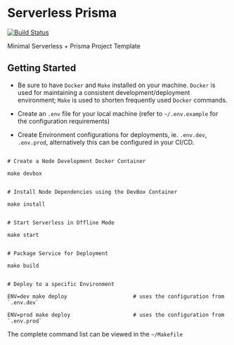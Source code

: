 # Serverless Prisma

[![Build Status](https://travis-ci.org/jgeschwendt/serverless-prisma.svg?branch=master)](https://travis-ci.org/jgeschwendt/serverless-prisma)

Minimal Serverless + Prisma Project Template

## Getting Started

- Be sure to have `Docker` and `Make` installed on your machine. `Docker` is used for maintaining a consistent development/deployment environment; `Make` is used to shorten frequently used `Docker` commands.

- Create an `.env` file for your local machine (refer to `~/.env.example` for the configuration requirements)

- Create Environment configurations for deployments, ie. `.env.dev`, `.env.prod`, alternatively this can be configured in your CI/CD.

```console

# Create a Node Development Docker Container

make devbox


# Install Node Dependencies using the DevBox Container

make install


# Start Serverless in Offline Mode

make start


# Package Service for Deployment

make build


# Deploy to a specific Environment

ENV=dev make deploy                     # uses the configuration from `.env.dev`

ENV=prod make deploy                    # uses the configuration from `.env.prod`

```

The complete command list can be viewed in the `~/Makefile`
